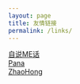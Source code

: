 ```yaml
---
layout: page
title: 友情链接
permalink: /links/
---
```


<a href="http://isay.me" target="_blank" >自说ME话</a>  
<a href="http://thepana.com" target="_blank" >Pana</a>  
<a href="http://zhaohong.info" target="_blank" >ZhaoHong</a>
